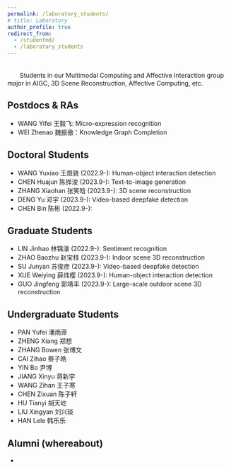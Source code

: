 ```yaml
---
permalink: /laboratory_students/
# title: Laboratory
author_profile: true
redirect_from: 
  - /studentmd/
  - /laboratory_students
---
```


<br />
　　Students in our Multimodal Computing and Affective Interaction group major in AIGC, 3D Scene Reconstruction, Affective Computing, etc.

Postdocs & RAs
--------
* WANG Yifei 王毅飞: Micro-expression recognition
* WEI Zhenao 魏振傲：Knowledge Graph Completion

Doctoral Students
--------
* WANG Yuxiao 王煜骁 (2022.9-): Human-object interaction detection
* CHEN Huajun 陈铧浚 (2023.9-): Text-to-image generation
* ZHANG Xiaohan 张笑晗 (2023.9-): 3D scene reconstruction
* DENG Yu 邓宇 (2023.9-): Video-based deepfake detection
* CHEN Bin 陈彬 (2022.9-):

Graduate Students
--------
* LIN Jinhao 林锦濠 (2022.9-): Sentiment recognition
* ZHAO Baozhu 赵宝柱 (2023.9-): Indoor scene 3D reconstruction
* SU Junyan 苏俊彦 (2023.9-): Video-based deepfake detection
* XUE Weiying 薛炜樱 (2023.9-): Human-object interaction detection
* GUO Jingfeng 郭靖丰 (2023.9-): Large-scale outdoor scene 3D reconstruction

Undergraduate Students
--------
* PAN Yufei 潘雨菲 
* ZHENG Xiang 郑想 
* ZHANG Bowen 张博文
* CAI Zihao 蔡子皓 
* YIN Bo 尹博 
* JIANG Xinyu 蒋新宇 
* WANG Zihan 王子寒 
* CHEN Zixuan 陈子轩
* HU Tianyi 胡天屹 
* LIU Xingyan 刘兴琰
* HAN Lele 韩乐乐

Alumni (whereabout)
--------
* 
